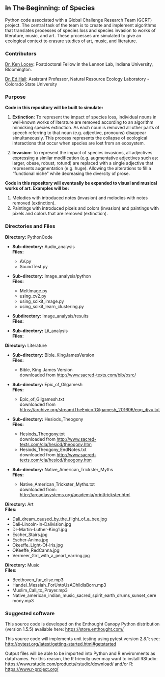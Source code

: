 ~~In~~ Th~~e Beg~~inning: of Species
-----

Python code associated with a Global Challenge Research Team (GCRT) project.The central task of the team is to create and implement algorithms that translates processes of species loss and species invasion to works of literature, music, and art. These processes are simulated to give an ecological context to erasure studies of art, music, and literature.

### Contributors
[Dr. Ken Locey](http://kenlocey.weecology.org/): Postdoctoral Fellow in the Lennon Lab, Indiana University, Bloomington.

[Dr. Ed Hall](http://www.nrel.colostate.edu/hall-lab/): Assistant Professor, Natural Resource Ecology Laboratory - Colorado State University  

### Purpose  

**Code in this repository will be built to simulate:**

1. **Extinction:** To represent the impact of species loss, individual nouns in well‐known works of literature are removed according to an algorithm mimicking species extinction. As each noun is removed all other parts of speech referring to that noun (e.g. adjective, pronouns) disappear simultaneously. This process represents the collapse of ecological interactions that occur when species are lost from an ecosystem.2. **Invasion:** To represent the impact of species invasions, all adjectives expressing a similar modification (e.g. augmentative adjectives such as: larger, obese, robust, rotund) are replaced with a single adjective that represents augmentation (e.g. huge). Allowing the alterations to fill a “functional niche” while decreasing the diversity of prose.**Code in this repository will eventually be expanded to visual and musical works of art. Examples will be:**

1. Melodies with introduced notes (invasion) and melodies with notes removed (extinction).
2. Paintings with introduced pixels and colors (invasion) and paintings with pixels and colors that are removed (extinction).

### Directories and Files

**Directory:** PythonCode  

* **Sub-directory:** Audio\_analysis  
**Files:**

  * AV.py
  * SoundTest.py

* **Sub-directory:** Image\_analysis/python  
**Files:**

  * MeltImage.py
  * using\_cv2.py
  * using\_scikit\_image.py
  * using\_scikit\_learn\_clustering.py

* **Subdirectory:** Image_analysis/results  
**Files:**

* **Sub-directory:** Lit\_analysis  
**Files:**

**Directory:** Literature

* **Sub-directory:** Bible\_KingJamesVersion  
**Files:**  

  * Bible, King James Version  
downloaded from http://www.sacred-texts.com/bib/osrc/

* **Sub-directory:** Epic\_of\_Gilgamesh  
**Files:** 

  * Epic\_of\_Gilgamesh.txt  
downloaded from https://archive.org/stream/TheEpicofGilgamesh_201606/eog_djvu.txt

* **Sub-directory:** Hesiods\_Theogony  
**Files:** 

  * Hesiods\_Theogony.txt  
downloaded from http://www.sacred-texts.com/cla/hesiod/theogony.htm
  * Hesiods\_Theogony\_EndNotes.txt  
downloaded from http://www.sacred-texts.com/cla/hesiod/theogony.htm

* **Sub-directory:** Native\_American\_Trickster\_Myths  
**Files:** 

  * Native\_American\_Trickster\_Myths.txt  
downloaded from: http://arcadiasystems.org/academia/printtrickster.html

**Directory:** Art  
**Files:**

* Dali\_dream\_caused\_by\_the\_flight\_of\_a\_bee.jpg
* Dali-Lincoln-in-Dalivision.jpg
* Dr-Martin-Luther-King1.jpg
* Escher\_Stairs.jpg
* Escher-Anima.jpg
* Okeeffe\_Light-Of-Iris.jpg
* OKeeffe\_RedCanna.jpg
* Vermeer\_Girl\_with\_a\_pearl\_earring.jpg

**Directory:** Music  
**Files:**

* Beethoven\_fur\_elise.mp3
* Handel\_Messiah\_ForUntoUsAChildIsBorn.mp3
* Muslim\_Call\_to\_Prayer.mp3
* Native\_american\_indian\_music\_sacred\_spirit\_earth\_drums\_sunset\_ceremony.mp3


### Suggested software

This source code is developed on the Enthought Canopy Python distribution (version 1.5.5) available here: https://store.enthought.com/

This source code will implements unit testing using pytest version 2.8.1; see: http://pytest.org/latest/getting-started.html#getstarted

Output files will be able to be imported into Python and R environments as dataframes. For this reason, the R friendly user may want to install RStudio: https://www.rstudio.com/products/rstudio/download/ and/or R: https://www.r-project.org/